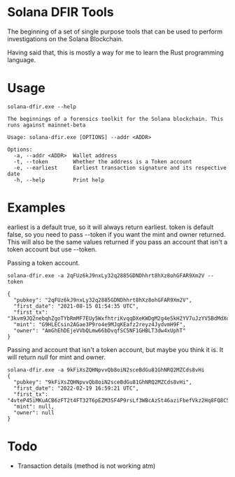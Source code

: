 # Solana DFIR Tools

The beginning of a set of single purpose tools that can be used to perform investigations on the Solana Blockchain. 

Having said that, this is mostly a way for me to learn the Rust programming language.

# Usage

```commandline
solana-dfir.exe --help

The beginnings of a forensics toolkit for the Solana blockchain. This runs against mainnet-beta

Usage: solana-dfir.exe [OPTIONS] --addr <ADDR>

Options:
  -a, --addr <ADDR>  Wallet address
  -t, --token        Whether the address is a Token account
  -e, --earliest     Earliest transaction signature and its respective date
  -h, --help         Print help
```

# Examples

earliest is a default true, so it will always return earliest. token is default false, so you need to pass --token if you want the mint and owner returned. This will also be the same values returned if you pass an account that isn't a token account but use --token.

Passing a token account.

```commandline
solana-dfir.exe -a 2qFUz6kJ9nxLy32q2885GDNDhhrt8hXz8ohGFAR9Xm2V --token

{
  "pubkey": "2qFUz6kJ9nxLy32q2885GDNDhhrt8hXz8ohGFAR9Xm2V",
  "first_date": "2021-08-15 01:54:35 UTC",
  "first_tx": "3kvm9JQ2nebqhZgoTYbRmMF7EUy5WxfhtriKvqqDXeKWDgM2g4eSkH2YV7uJzYV5BdMdXqBpWz3EtPFdxfzkuZ5r",
  "mint": "G9HLECsin2AGae3P9ro4e9MJqKEafz2reyz4JydvmH9F",
  "owner": "AmGhEhDEjeVVbQLmw66bDvqfSC5NF1GHBLT3dw4xUphT"
}
```

Passing and account that isn't a token account, but maybe you think it is. It will return _null_ for mint and owner.

```commandline
solana-dfir.exe -a 9kFiXsZQHNpvvQb8oiN2sceBdGu81GhNRQ2MZCds8vHi
{
  "pubkey": "9kFiXsZQHNpvvQb8oiN2sceBdGu81GhNRQ2MZCds8vHi",
  "first_date": "2022-02-19 16:59:21 UTC",
  "first_tx": "4vteP45iMKuACB6zFT2t4FT32T6pEZM3SF4P9rsLf3WBcAzSt46aziFbefVkz2Hq8FQ8C5tN36ECubif4mEYFxMC",
  "mint": null,
  "owner": null
}
```

# Todo

- Transaction details (method is not working atm)
